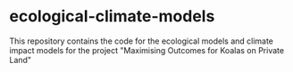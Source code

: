 # ecological-climate-models
This repository contains the code for the ecological models and climate impact models for the project "Maximising Outcomes for Koalas on Private Land"
